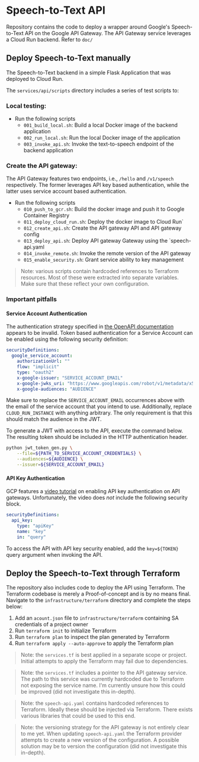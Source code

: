 # Speech-to-Text API

Repository contains the code to deploy a wrapper around Google's Speech-to-Text API on the Google API Gateway. The API Gateway
service leverages a Cloud Run backend. Refer to `doc/`

## Deploy Speech-to-Text manually

The Speech-to-Text backend in a simple Flask Application that was deployed to Cloud Run. 

The `services/api/scripts` directory includes a series of test scripts to:

### Local testing:

- Run the following scripts
    - `001_build_local.sh`: Build a local Docker image of the backend application
    - `002_run_local.sh`: Run the local Docker image of the application
    - `003_invoke_api.sh`: Invoke the text-to-speech endpoint of the backend application
    
### Create the API gateway:

The API Gateway features two endpoints, i.e., `/hello` and `/v1/speech` respectively. The former 
leverages API key based authentication, while the latter uses service account based authentication.

- Run the following scripts
    - `010_push_to_gcr.sh`: Build the docker image and push it to Google Container Registry
    - `011_deploy_cloud_run.sh`: Deploy the docker image to Cloud Run`
    - `012_create_api.sh`: Create the API gateway API and API gateway config
    - `013_deploy_api.sh`: Deploy API gateway Gateway using the `speech-api.yaml
    - `014_invoke_remote.sh`: Invoke the remote version of the API gateway
    - `015_enable_security.sh`: Grant service ability to key management
    
> Note: various scripts contain hardcoded references to Terraform resources. Most of these
> were extracted into separate variables. Make sure that these reflect your own configuration.

### Important pitfalls  

#### Service Account Authentication

The authentication strategy specified in [the OpenAPI documentation](https://cloud.google.com/endpoints/docs/openapi/authenticating-users-google-id) appears to be invalid. Token based authentication for a
Service Account can be enabled using the following security definition:

```yaml
securityDefinitions:
  google_service_account:
    authorizationUrl: ""
    flow: "implicit"
    type: "oauth2"
    x-google-issuer: "SERVICE_ACCOUNT_EMAIL"
    x-google-jwks_uri: "https://www.googleapis.com/robot/v1/metadata/x509/SERVICE_ACCOUNT_EMAIL"
    x-google-audiences: "AUDIENCE"
```

Make sure to replace the `SERVICE_ACCOUNT_EMAIL` occurrences above with the email of the service account that you intend to use. Additionally, replace `CLOUD_RUN_INSTANCE` with anything arbitrary. The only requirement is that this should match the audience in
the JWT.

To generate a JWT with access to the API, execute the command below. The resulting token should be included in the HTTP authentication header.

```bash
python jwt_token_gen.py \
    --file=${PATH_TO_SERVICE_ACCOUNT_CREDENTIALS} \
    --audiences=${AUDIENCE} \
    --issuer=${SERVICE_ACCOUNT_EMAIL}
```

#### API Key Authentication

GCP features a [video tutorial](https://www.youtube.com/watch?v=MhZ99z6TsJA) on enabling API key authentication
on API gateways. Unfortunately, the video does _not_ include the following security block.

```yaml
securityDefinitions:
  api_key:
    type: "apiKey"
    name: "key"
    in: "query"
```

To access the API with API key security enabled, add the `key=${TOKEN}` query argument when invoking the API.

    
## Deploy the Speech-to-Text through Terraform

The repository also includes code to deploy the API using Terraform. The Terraform codebase
is merely a Proof-of-concept and is by no means final. Navigate to the `infrastructure/terraform` directory and complete the steps below:

1. Add an `acount.json` file to `infrastructure/terraform` containing SA credentials of a project owner
1. Run `terraform init` to initialize Terraform
1. Run `terraform plan` to inspect the plan generated by Terraform
1. Run `terraform apply --auto-approve` to apply the Terraform plan

> Note: the `services.tf` is best applied in a separate scope or project. Initial attempts
> to apply the Terraform may fail due to dependencies.

> Note: the `services.tf` includes a pointer to the API gateway service. The path to this service
> was currently hardcoded due to Terraform not exposing the service name. I'm currently unsure how
> this could be improved (did not investigate this in-depth).

> Note: the `speech-api.yaml` contains hardcoded references to Terraform. Ideally these should
> be injected via Terraform. There exists various libraries that could be used to this end.

> Note: the versioning strategy for the API gateway is not entirely clear to me yet. When updating `speech-api.yaml` the
> Terraform provider attempts to create a new version of the configuration. A possible solution may be 
> to version the configuration (did not investigate this in-depth).
 
 